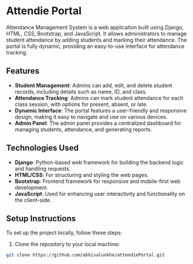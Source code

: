 # Attendie Portal

Attendance Management System is a web application built using Django, HTML, CSS, Bootstrap, and JavaScript. It allows administrators to manage student attendance by adding students and marking their attendance. The portal is fully dynamic, providing an easy-to-use interface for attendance tracking.

## Features

- **Student Management**: Admins can add, edit, and delete student records, including details such as name, ID, and class.
- **Attendance Tracking**: Admins can mark student attendance for each class session, with options for present, absent, or late.
- **Dynamic Interface**: The portal features a user-friendly and responsive design, making it easy to navigate and use on various devices.
- **Admin Panel**: The admin panel provides a centralized dashboard for managing students, attendance, and generating reports.

## Technologies Used

- **Django**: Python-based web framework for building the backend logic and handling requests.
- **HTML/CSS**: For structuring and styling the web pages.
- **Bootstrap**: Frontend framework for responsive and mobile-first web development.
- **JavaScript**: Used for enhancing user interactivity and functionality on the client-side.

## Setup Instructions

To set up the project locally, follow these steps:

1. Clone the repository to your local machine:

```bash
git clone https://github.com/abhisalunkhe/attendiePortal.git
